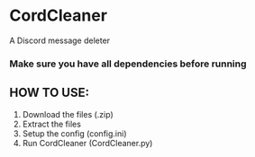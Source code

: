# CordCleaner
 A Discord message deleter

### Make sure you have all dependencies before running

## HOW TO USE:
 1. Download the files (.zip)
 2. Extract the files
 3. Setup the config (config.ini)
 4. Run CordCleaner (CordCleaner.py)
